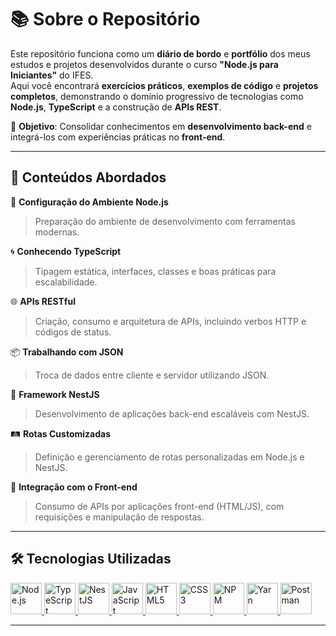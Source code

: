 # 📚 Sobre o Repositório

Este repositório funciona como um **diário de bordo** e **portfólio** dos meus estudos e projetos desenvolvidos durante o curso **"Node.js para Iniciantes"** do IFES.  
Aqui você encontrará **exercícios práticos**, **exemplos de código** e **projetos completos**, demonstrando o domínio progressivo de tecnologias como **Node.js**, **TypeScript** e a construção de **APIs REST**.

🎯 **Objetivo**: Consolidar conhecimentos em **desenvolvimento back-end** e integrá-los com experiências práticas no **front-end**.

---

## 🚀 Conteúdos Abordados

🔧 **Configuração do Ambiente Node.js**  
> Preparação do ambiente de desenvolvimento com ferramentas modernas.

🌀 **Conhecendo TypeScript**  
> Tipagem estática, interfaces, classes e boas práticas para escalabilidade.

🌐 **APIs RESTful**  
> Criação, consumo e arquitetura de APIs, incluindo verbos HTTP e códigos de status.

📦 **Trabalhando com JSON**  
> Troca de dados entre cliente e servidor utilizando JSON.

🧱 **Framework NestJS**  
> Desenvolvimento de aplicações back-end escaláveis com NestJS.

🛤️ **Rotas Customizadas**  
> Definição e gerenciamento de rotas personalizadas em Node.js e NestJS.

🔗 **Integração com o Front-end**  
> Consumo de APIs por aplicações front-end (HTML/JS), com requisições e manipulação de respostas.

---

## 🛠️ Tecnologias Utilizadas

<div align="left">
  <a href="https://nodejs.org/" target="_blank" title="Node.js">
    <img src="https://cdn.jsdelivr.net/gh/devicons/devicon@latest/icons/nodejs/nodejs-original.svg" width="50" alt="Node.js"/>
  </a>
  <a href="https://www.typescriptlang.org/" target="_blank" title="TypeScript">
    <img src="https://cdn.jsdelivr.net/gh/devicons/devicon@latest/icons/typescript/typescript-original.svg" width="50" alt="TypeScript"/>
  </a>
  <a href="https://nestjs.com/" target="_blank" title="NestJS">
    <img src="https://cdn.jsdelivr.net/gh/devicons/devicon@latest/icons/nestjs/nestjs-original.svg" width="50" alt="NestJS"/>
  </a>
  <a href="https://developer.mozilla.org/en-US/docs/Web/JavaScript" target="_blank" title="JavaScript">
    <img src="https://cdn.jsdelivr.net/gh/devicons/devicon@latest/icons/javascript/javascript-original.svg" width="50" alt="JavaScript"/>
  </a>
  <a href="https://developer.mozilla.org/en-US/docs/Web/HTML" target="_blank" title="HTML5">
    <img src="https://cdn.jsdelivr.net/gh/devicons/devicon@latest/icons/html5/html5-original.svg" width="50" alt="HTML5"/>
  </a>
  <a href="https://developer.mozilla.org/en-US/docs/Web/CSS" target="_blank" title="CSS3">
    <img src="https://cdn.jsdelivr.net/gh/devicons/devicon@latest/icons/css3/css3-original.svg" width="50" alt="CSS3"/>
  </a>
  <a href="https://www.npmjs.com/" target="_blank" title="NPM">
    <img src="https://cdn.jsdelivr.net/gh/devicons/devicon@latest/icons/npm/npm-original-wordmark.svg" width="50" alt="NPM"/>
  </a>
  <a href="https://yarnpkg.com/" target="_blank" title="Yarn">
    <img src="https://cdn.jsdelivr.net/gh/devicons/devicon@latest/icons/yarn/yarn-original.svg" width="50" alt="Yarn"/>
  </a>
  <a href="https://www.postman.com/" target="_blank" title="Postman">
    <img src="https://cdn.jsdelivr.net/gh/devicons/devicon@latest/icons/postman/postman-original.svg" width="50" alt="Postman"/>
  </a>

---
